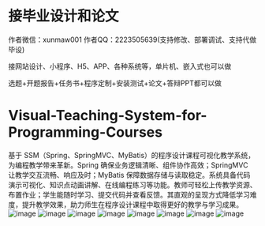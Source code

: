 # 接毕业设计和论文
作者微信：xunmaw001  作者QQ：2223505639(支持修改、部署调试、支持代做毕设)

接网站设计、小程序、H5、APP、各种系统等，单片机、嵌入式也可以做

选题+开题报告+任务书+程序定制+安装测试+论文+答辩PPT都可以做
# Visual-Teaching-System-for-Programming-Courses
基于 SSM（Spring、SpringMVC、MyBatis）的程序设计课程可视化教学系统，为编程教学带来革新。Spring 确保业务逻辑清晰、组件协作高效；SpringMVC 让教学交互流畅、响应及时；MyBatis 保障数据存储与读取稳定。系统具备代码演示可视化、知识点动画讲解、在线编程练习等功能。教师可轻松上传教学资源、布置作业；学生能随时学习、提交代码并查看反馈。其直观的呈现方式降低学习难度，提升教学效果，助力师生在程序设计课程中取得更好的教学与学习成果。 
![image](https://github.com/user-attachments/assets/5d95324c-d6b6-48dd-bd9b-cc9f59b73788)
![image](https://github.com/user-attachments/assets/2b871904-228f-48b1-91e7-832ac00b0d3a)
![image](https://github.com/user-attachments/assets/8e255dca-a448-47de-b3ad-974a8b0c1bc0)
![image](https://github.com/user-attachments/assets/71ee7ed0-aa6d-4181-90f3-ffb76c1c42a5)
![image](https://github.com/user-attachments/assets/6675635c-5b2c-49c1-8ae4-4f10a2748888)
![image](https://github.com/user-attachments/assets/a1b6b6ac-331d-4624-82e6-a3521a64f970)
![image](https://github.com/user-attachments/assets/969ad3db-27a5-4a18-b258-c6b0c8eac5a4)
![image](https://github.com/user-attachments/assets/6069f9eb-76d7-4c1a-8348-9462987f3250)
